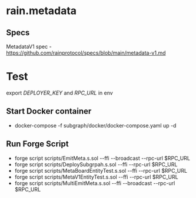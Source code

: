 # rain.metadata

## Specs

MetadataV1 spec - https://github.com/rainprotocol/specs/blob/main/metadata-v1.md

# Test
export *DEPLOYER_KEY* and *RPC_URL* in env
## Start Docker container
- docker-compose -f subgraph/docker/docker-compose.yaml up -d

## Run Forge Script
- forge script scripts/EmitMeta.s.sol --ffi --broadcast --rpc-url $RPC_URL
- forge script scripts/DeploySubgrpah.s.sol --ffi --rpc-url $RPC_URL
- forge script scripts/MetaBoardEntityTest.s.sol --ffi --rpc-url $RPC_URL
- forge script scripts/MetaV1EntityTest.s.sol --ffi --rpc-url $RPC_URL
- forge script scripts/MultiEmitMeta.s.sol --ffi --broadcast --rpc-url $RPC_URL
